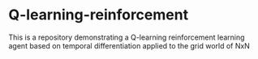 # Q-learning-reinforcement
This is a repository demonstrating a Q-learning reinforcement learning agent based on temporal differentiation applied to the grid world of NxN
